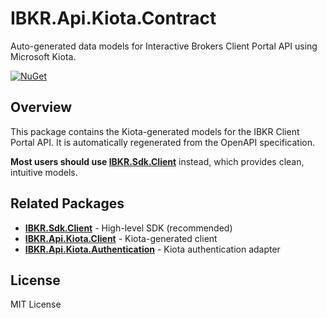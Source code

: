 # IBKR.Api.Kiota.Contract

Auto-generated data models for Interactive Brokers Client Portal API using Microsoft Kiota.

[![NuGet](https://img.shields.io/nuget/v/IBKR.Api.Kiota.Contract.svg)](https://www.nuget.org/packages/IBKR.Api.Kiota.Contract/)

## Overview

This package contains the Kiota-generated models for the IBKR Client Portal API. It is automatically regenerated from the OpenAPI specification.

**Most users should use [IBKR.Sdk.Client](https://www.nuget.org/packages/IBKR.Sdk.Client/)** instead, which provides clean, intuitive models.

## Related Packages

- **[IBKR.Sdk.Client](https://www.nuget.org/packages/IBKR.Sdk.Client/)** - High-level SDK (recommended)
- **[IBKR.Api.Kiota.Client](https://www.nuget.org/packages/IBKR.Api.Kiota.Client/)** - Kiota-generated client
- **[IBKR.Api.Kiota.Authentication](https://www.nuget.org/packages/IBKR.Api.Kiota.Authentication/)** - Kiota authentication adapter

## License

MIT License
